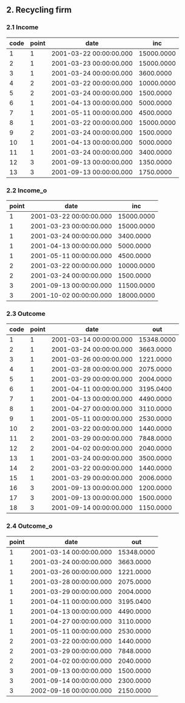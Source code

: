 ## 2. Recycling firm

### 2.1 Income
| code | point | date                    | inc        |
|------|-------|-------------------------|------------|
| 1    | 1     | 2001-03-22 00:00:00.000 | 15000.0000 |
| 2    | 1     | 2001-03-23 00:00:00.000 | 15000.0000 |
| 3    | 1     | 2001-03-24 00:00:00.000 | 3600.0000  |
| 4    | 2     | 2001-03-22 00:00:00.000 | 10000.0000 |
| 5    | 2     | 2001-03-24 00:00:00.000 | 1500.0000  |
| 6    | 1     | 2001-04-13 00:00:00.000 | 5000.0000  |
| 7    | 1     | 2001-05-11 00:00:00.000 | 4500.0000  |
| 8    | 1     | 2001-03-22 00:00:00.000 | 15000.0000 |
| 9    | 2     | 2001-03-24 00:00:00.000 | 1500.0000  |
| 10   | 1     | 2001-04-13 00:00:00.000 | 5000.0000  |
| 11   | 1     | 2001-03-24 00:00:00.000 | 3400.0000  |
| 12   | 3     | 2001-09-13 00:00:00.000 | 1350.0000  |
| 13   | 3     | 2001-09-13 00:00:00.000 | 1750.0000  |

### 2.2 Income_o
| point | date                    | inc        |
|-------|-------------------------|------------|
| 1     | 2001-03-22 00:00:00.000 | 15000.0000 |
| 1     | 2001-03-23 00:00:00.000 | 15000.0000 |
| 1     | 2001-03-24 00:00:00.000 | 3400.0000  |
| 1     | 2001-04-13 00:00:00.000 | 5000.0000  |
| 1     | 2001-05-11 00:00:00.000 | 4500.0000  |
| 2     | 2001-03-22 00:00:00.000 | 10000.0000 |
| 2     | 2001-03-24 00:00:00.000 | 1500.0000  |
| 3     | 2001-09-13 00:00:00.000 | 11500.0000 |
| 3     | 2001-10-02 00:00:00.000 | 18000.0000 |

### 2.3 Outcome
| code | point | date                    | out        |
|------|-------|-------------------------|------------|
| 1    | 1     | 2001-03-14 00:00:00.000 | 15348.0000 |
| 2    | 1     | 2001-03-24 00:00:00.000 | 3663.0000  |
| 3    | 1     | 2001-03-26 00:00:00.000 | 1221.0000  |
| 4    | 1     | 2001-03-28 00:00:00.000 | 2075.0000  |
| 5    | 1     | 2001-03-29 00:00:00.000 | 2004.0000  |
| 6    | 1     | 2001-04-11 00:00:00.000 | 3195.0400  |
| 7    | 1     | 2001-04-13 00:00:00.000 | 4490.0000  |
| 8    | 1     | 2001-04-27 00:00:00.000 | 3110.0000  |
| 9    | 1     | 2001-05-11 00:00:00.000 | 2530.0000  |
| 10   | 2     | 2001-03-22 00:00:00.000 | 1440.0000  |
| 11   | 2     | 2001-03-29 00:00:00.000 | 7848.0000  |
| 12   | 2     | 2001-04-02 00:00:00.000 | 2040.0000  |
| 13   | 1     | 2001-03-24 00:00:00.000 | 3500.0000  |
| 14   | 2     | 2001-03-22 00:00:00.000 | 1440.0000  |
| 15   | 1     | 2001-03-29 00:00:00.000 | 2006.0000  |
| 16   | 3     | 2001-09-13 00:00:00.000 | 1200.0000  |
| 17   | 3     | 2001-09-13 00:00:00.000 | 1500.0000  |
| 18   | 3     | 2001-09-14 00:00:00.000 | 1150.0000  |

### 2.4 Outcome_o
| point | date                    | out        |
|-------|-------------------------|------------|
| 1     | 2001-03-14 00:00:00.000 | 15348.0000 |
| 1     | 2001-03-24 00:00:00.000 | 3663.0000  |
| 1     | 2001-03-26 00:00:00.000 | 1221.0000  |
| 1     | 2001-03-28 00:00:00.000 | 2075.0000  |
| 1     | 2001-03-29 00:00:00.000 | 2004.0000  |
| 1     | 2001-04-11 00:00:00.000 | 3195.0400  |
| 1     | 2001-04-13 00:00:00.000 | 4490.0000  |
| 1     | 2001-04-27 00:00:00.000 | 3110.0000  |
| 1     | 2001-05-11 00:00:00.000 | 2530.0000  |
| 2     | 2001-03-22 00:00:00.000 | 1440.0000  |
| 2     | 2001-03-29 00:00:00.000 | 7848.0000  |
| 2     | 2001-04-02 00:00:00.000 | 2040.0000  |
| 3     | 2001-09-13 00:00:00.000 | 1500.0000  |
| 3     | 2001-09-14 00:00:00.000 | 2300.0000  |
| 3     | 2002-09-16 00:00:00.000 | 2150.0000  |